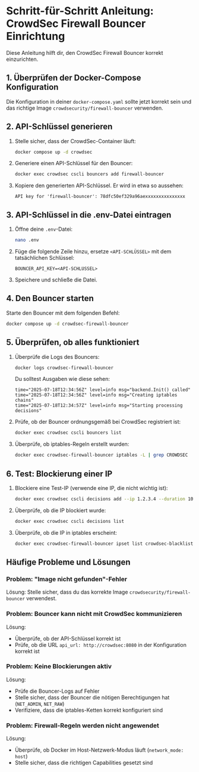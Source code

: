 # Schritt-für-Schritt Anleitung: CrowdSec Firewall Bouncer Einrichtung

Diese Anleitung hilft dir, den CrowdSec Firewall Bouncer korrekt einzurichten.

## 1. Überprüfen der Docker-Compose Konfiguration

Die Konfiguration in deiner `docker-compose.yaml` sollte jetzt korrekt sein und das richtige Image `crowdsecurity/firewall-bouncer` verwenden.

## 2. API-Schlüssel generieren

1. Stelle sicher, dass der CrowdSec-Container läuft:
   ```bash
   docker compose up -d crowdsec
   ```

2. Generiere einen API-Schlüssel für den Bouncer:
   ```bash
   docker exec crowdsec cscli bouncers add firewall-bouncer
   ```

3. Kopiere den generierten API-Schlüssel. Er wird in etwa so aussehen:
   ```
   API key for 'firewall-bouncer': 78dfc50ef329a96aexxxxxxxxxxxxxxx
   ```

## 3. API-Schlüssel in die .env-Datei eintragen

1. Öffne deine `.env`-Datei:
   ```bash
   nano .env
   ```

2. Füge die folgende Zeile hinzu, ersetze `<API-SCHLÜSSEL>` mit dem tatsächlichen Schlüssel:
   ```
   BOUNCER_API_KEY=<API-SCHLÜSSEL>
   ```

3. Speichere und schließe die Datei.

## 4. Den Bouncer starten

Starte den Bouncer mit dem folgenden Befehl:
```bash
docker compose up -d crowdsec-firewall-bouncer
```

## 5. Überprüfen, ob alles funktioniert

1. Überprüfe die Logs des Bouncers:
   ```bash
   docker logs crowdsec-firewall-bouncer
   ```
   
   Du solltest Ausgaben wie diese sehen:
   ```
   time="2025-07-18T12:34:56Z" level=info msg="backend.Init() called"
   time="2025-07-18T12:34:56Z" level=info msg="Creating iptables chains"
   time="2025-07-18T12:34:57Z" level=info msg="Starting processing decisions"
   ```

2. Prüfe, ob der Bouncer ordnungsgemäß bei CrowdSec registriert ist:
   ```bash
   docker exec crowdsec cscli bouncers list
   ```

3. Überprüfe, ob iptables-Regeln erstellt wurden:
   ```bash
   docker exec crowdsec-firewall-bouncer iptables -L | grep CROWDSEC
   ```

## 6. Test: Blockierung einer IP

1. Blockiere eine Test-IP (verwende eine IP, die nicht wichtig ist):
   ```bash
   docker exec crowdsec cscli decisions add --ip 1.2.3.4 --duration 10m --reason "Test blockierung"
   ```

2. Überprüfe, ob die IP blockiert wurde:
   ```bash
   docker exec crowdsec cscli decisions list
   ```

3. Überprüfe, ob die IP in iptables erscheint:
   ```bash
   docker exec crowdsec-firewall-bouncer ipset list crowdsec-blacklists
   ```

## Häufige Probleme und Lösungen

### Problem: "Image nicht gefunden"-Fehler
Lösung: Stelle sicher, dass du das korrekte Image `crowdsecurity/firewall-bouncer` verwendest.

### Problem: Bouncer kann nicht mit CrowdSec kommunizieren
Lösung: 
- Überprüfe, ob der API-Schlüssel korrekt ist
- Prüfe, ob die URL `api_url: http://crowdsec:8080` in der Konfiguration korrekt ist

### Problem: Keine Blockierungen aktiv
Lösung:
- Prüfe die Bouncer-Logs auf Fehler
- Stelle sicher, dass der Bouncer die nötigen Berechtigungen hat (`NET_ADMIN`, `NET_RAW`)
- Verifiziere, dass die iptables-Ketten korrekt konfiguriert sind

### Problem: Firewall-Regeln werden nicht angewendet
Lösung:
- Überprüfe, ob Docker im Host-Netzwerk-Modus läuft (`network_mode: host`)
- Stelle sicher, dass die richtigen Capabilities gesetzt sind
